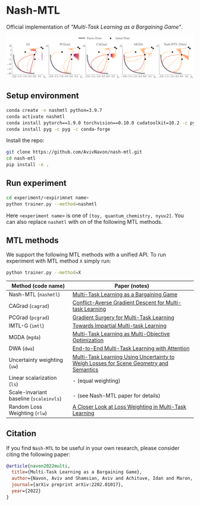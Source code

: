# Nash-MTL

Official implementation of _"Multi-Task Learning as a Bargaining Game"_.

<p align="center"> 
    <img src="https://github.com/AvivNavon/nash-mtl/blob/main/misc/toy_pareto_2d.png" width="800">
</p>

## Setup environment

```bash
conda create -n nashmtl python=3.9.7
conda activate nashmtl
conda install pytorch==1.9.0 torchvision==0.10.0 cudatoolkit=10.2 -c pytorch
conda install pyg -c pyg -c conda-forge
```

Install the repo:

```bash
git clone https://github.com/AvivNavon/nash-mtl.git
cd nash-mtl
pip install -e .
```

## Run experiment

```bash
cd experiment/<expirimnet name>
python trainer.py --method=nashmtl
```

Here `<experiment name>` is one of `[toy, quantum_chemistry, nyuv2]`. You can also replace `nashmtl` with on of the following MTL methods.

## MTL methods

We support the following MTL methods with a unified API. To run experiment with MTL method `X` simply run:
```bash
python trainer.py --method=X
```

| Method (code name) | Paper (notes) |
| --- | --- |
| Nash-MTL (`nashmtl`) | [Multi-Task Learning as a Bargaining Game](https://arxiv.org/pdf/2202.01017v1.pdf) |
| CAGrad (`cagrad`) | [Conflict-Averse Gradient Descent for Multi-task Learning](https://arxiv.org/pdf/2110.14048.pdf) |
| PCGrad (`pcgrad`) | [Gradient Surgery for Multi-Task Learning](https://arxiv.org/abs/2001.06782) |
| IMTL-G (`imtl`) | [Towards Impartial Multi-task Learning](https://openreview.net/forum?id=IMPnRXEWpvr) |
| MGDA (`mgda`) | [Multi-Task Learning as Multi-Objective Optimization](https://arxiv.org/abs/1810.04650) |
| DWA (`dwa`) | [End-to-End Multi-Task Learning with Attention](https://arxiv.org/abs/1803.10704) |
| Uncertainty weighting (`uw`) | [Multi-Task Learning Using Uncertainty to Weigh Losses for Scene Geometry and Semantics](https://arxiv.org/pdf/1705.07115v3.pdf) |
| Linear scalarization (`ls`) | - (equal weighting) |
| Scale-invariant baseline (`scaleinvls`) | - (see Nash-MTL paper for details) |
| Random Loss Weighting (`rlw`) | [A Closer Look at Loss Weighting in Multi-Task Learning](https://arxiv.org/pdf/2111.10603.pdf) |




## Citation

If you find `Nash-MTL` to be useful in your own research, please consider citing the following paper:

```bib
@article{navon2022multi,
  title={Multi-Task Learning as a Bargaining Game},
  author={Navon, Aviv and Shamsian, Aviv and Achituve, Idan and Maron, Haggai and Kawaguchi, Kenji and Chechik, Gal and Fetaya, Ethan},
  journal={arXiv preprint arXiv:2202.01017},
  year={2022}
}
```
